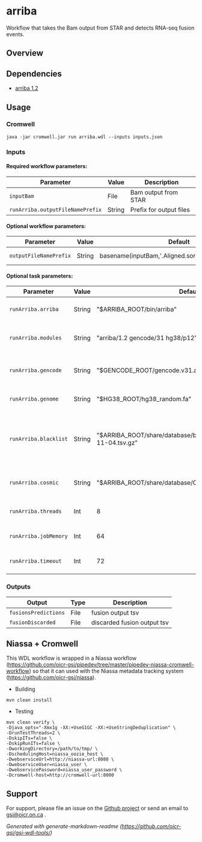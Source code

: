 # arriba

Workflow that takes the Bam output from STAR and detects RNA-seq fusion events.

## Overview

## Dependencies

* [arriba 1.2](https://github.com/suhrig/arriba)


## Usage

### Cromwell
```
java -jar cromwell.jar run arriba.wdl --inputs inputs.json
```

### Inputs

#### Required workflow parameters:
Parameter|Value|Description
---|---|---
`inputBam`|File|Bam output from STAR
`runArriba.outputFileNamePrefix`|String|Prefix for output files


#### Optional workflow parameters:
Parameter|Value|Default|Description
---|---|---|---
`outputFileNamePrefix`|String|basename(inputBam,'.Aligned.sortedByCoord.out.bam')|Prefix for output files


#### Optional task parameters:
Parameter|Value|Default|Description
---|---|---|---
`runArriba.arriba`|String|"$ARRIBA_ROOT/bin/arriba"|Name of the Arriba binary
`runArriba.modules`|String|"arriba/1.2 gencode/31 hg38/p12"|Names and versions of modules to load
`runArriba.gencode`|String|"$GENCODE_ROOT/gencode.v31.annotation.gtf"|Path to gencode annotation file
`runArriba.genome`|String|"$HG38_ROOT/hg38_random.fa"|Path to loaded genome
`runArriba.blacklist`|String|"$ARRIBA_ROOT/share/database/blacklist_hg38_GRCh38_2018-11-04.tsv.gz"|List of fusions which are seen in normal tissue or artefacts
`runArriba.cosmic`|String|"$ARRIBA_ROOT/share/database/CosmicFusionExport.tsv"|Fusions observed in cosmic database
`runArriba.threads`|Int|8|Requested CPU threads
`runArriba.jobMemory`|Int|64|Memory allocated for this job
`runArriba.timeout`|Int|72|Hours before task timeout


### Outputs

Output | Type | Description
---|---|---
`fusionsPredictions`|File|fusion output tsv
`fusionDiscarded`|File|discarded fusion output tsv


## Niassa + Cromwell

This WDL workflow is wrapped in a Niassa workflow (https://github.com/oicr-gsi/pipedev/tree/master/pipedev-niassa-cromwell-workflow) so that it can used with the Niassa metadata tracking system (https://github.com/oicr-gsi/niassa).

* Building
```
mvn clean install
```

* Testing
```
mvn clean verify \
-Djava_opts="-Xmx1g -XX:+UseG1GC -XX:+UseStringDeduplication" \
-DrunTestThreads=2 \
-DskipITs=false \
-DskipRunITs=false \
-DworkingDirectory=/path/to/tmp/ \
-DschedulingHost=niassa_oozie_host \
-DwebserviceUrl=http://niassa-url:8080 \
-DwebserviceUser=niassa_user \
-DwebservicePassword=niassa_user_password \
-Dcromwell-host=http://cromwell-url:8000
```

## Support

For support, please file an issue on the [Github project](https://github.com/oicr-gsi) or send an email to gsi@oicr.on.ca .

_Generated with generate-markdown-readme (https://github.com/oicr-gsi/gsi-wdl-tools/)_
